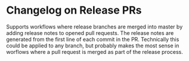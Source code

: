 # Changelog on Release PRs
Supports workflows where release branches are merged into master by adding
release notes to opened pull requests. The release notes are generated from the first line of each commit in the PR.
Technically this could be applied to any branch, but probably makes the most sense in worflows where a pull request is merged as part of the release process.
